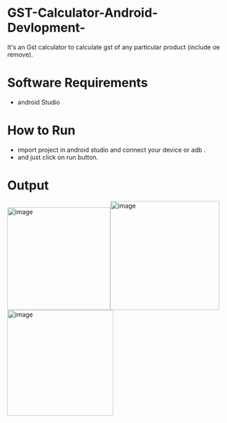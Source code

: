 # GST-Calculator-Android-Devlopment-

It's an Gst calculator to calculate gst of any particular product (include oe remove). 

# Software Requirements 

- android Studio 

# How to Run 

- import project in android studio and connect your device or adb .
- and just click on run button.



# Output
<img width="235" alt="image" src="https://user-images.githubusercontent.com/98281711/178156454-0f4294bc-cff1-4258-8d27-67767847002a.png"><img width="249" alt="image" src="https://user-images.githubusercontent.com/98281711/178156661-6b8dcb82-6587-4329-ab46-3a8bacc28d1b.png">
<img width="242" alt="image" src="https://user-images.githubusercontent.com/98281711/178156471-b204b46b-e1af-4765-a5c0-971a93c1fcb1.png">
